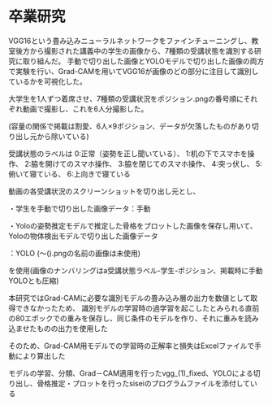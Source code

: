 # 卒業研究
VGG16という畳み込みニューラルネットワークをファインチューニングし、教室後方から撮影された講義中の学生の画像から、7種類の受講状態を識別する研究に取り組んだ。
手動で切り出した画像とYOLOモデルで切り出した画像の両方で実験を行い、Grad-CAMを用いてVGG16が画像のどの部分に注目して識別しているかを可視化した。

大学生を1人ずつ着席させ、7種類の受講状況をポジション.pngの番号順にそれぞれ動画で撮影し、これを6人分撮影した。

(容量の関係で掲載は割愛、6人×9ポジション、データが欠落したものがあり切り出し元から除いている)

受講状態のラベルは
  0:正常（姿勢を正し聞いている）、
  1:机の下でスマホを操作、
  2:脇を開けてのスマホ操作、
  3:脇を閉じてのスマホ操作、
  4:突っ伏し、
  5:俯いて寝ている、
  6:上向きで寝ている
  
動画の各受講状況のスクリーンショットを切り出し元とし、

・学生を手動で切り出した画像データ：手動

・Yoloの姿勢推定モデルで推定した骨格をプロットした画像を保存し用いて、Yoloの物体検出モデルで切り出した画像データ

：YOLO (～().pngの名前の画像は未使用)

を使用(画像のナンバリングはa受講状態ラベル-学生-ポジション、掲載時に手動YOLOとも圧縮)

本研究ではGrad-CAMに必要な識別モデルの畳み込み層の出力を数値として取得できなかったため、
識別モデルの学習時の過学習を起こしたとみられる直前の80エポックでの重みを保存し、同じ条件のモデルを作り、それに重みを読み込ませたものの出力を使用した

そのため、Grad-CAM用モデルでの学習時の正解率と損失はExcelファイルで手動により算出した

モデルの学習、分類、Grad－CAM適用を行ったvgg_(1)_fixed、YOLOによる切り出し、骨格推定・プロットを行ったsiseiのプログラムファイルを添付している
